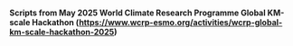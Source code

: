 #### Scripts from May 2025 World Climate Research Programme Global KM-scale Hackathon (https://www.wcrp-esmo.org/activities/wcrp-global-km-scale-hackathon-2025)
